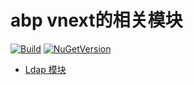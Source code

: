 # abp vnext的相关模块

[![Build](https://github.com/iBestRead/Abp.Framework/workflows/build/badge.svg)](https://github.com/iBestRead/Abp.Framework/actions?query=workflow%3A%22Build%22)
[![NuGetVersion](https://img.shields.io/nuget/v/iBestRead.Abp.Ldap)](https://www.nuget.org/packages/iBestRead.Abp.Ldap)

- [Ldap 模块](doc/Ldap_module.md)

